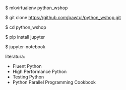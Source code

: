 $ mkvirtualenv python_wshop

$ git clone https://github.com/pawtul/python_wshop.git

$ cd python_wshop

$ pip install jupyter

$ jupyter-notebook



literatura:
- Fluent Python
- High Performance Python
- Testing Python
- Python Parallel Programming Cookbook
